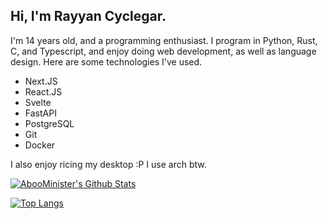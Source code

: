 ## Hi, I'm Rayyan Cyclegar.

I'm 14 years old, and a programming enthusiast. I program in Python, Rust, C, and Typescript, and enjoy doing web development, as well as language design. Here are some technologies I've used.

* Next.JS
* React.JS
* Svelte
* FastAPI
* PostgreSQL
* Git
* Docker

I also enjoy ricing my desktop :P
I use arch btw.

[![AbooMinister's Github Stats](https://github-readme-stats.vercel.app/api?username=AbooMinister25&theme=material-palenight&show_icons=true)](https://github.com/anuraghazra/github-readme-stats) 

[![Top Langs](https://github-readme-stats.vercel.app/api/top-langs/?username=AbooMinister25&theme=material-palenight)](https://github.com/anuraghazra/github-readme-stats)

